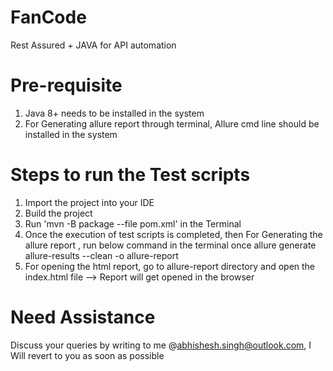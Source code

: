 # FanCode 
Rest Assured + JAVA for API automation

# Pre-requisite
1) Java 8+ needs to be installed in the system
2) For Generating allure report through terminal, Allure cmd line should be installed in the system

# Steps to run the Test scripts 
1) Import the project into your IDE
2) Build the project
3) Run 'mvn -B package --file pom.xml' in the Terminal
4) Once the execution of test scripts is completed, then For Generating the allure report , run below command in the terminal once
   allure generate allure-results --clean -o allure-report
5) For opening the html report, go to allure-report directory and open the index.html file --> Report will get opened in the browser

# Need Assistance
Discuss your queries by writing to me @abhishesh.singh@outlook.com, I Will revert to you as soon as possible

